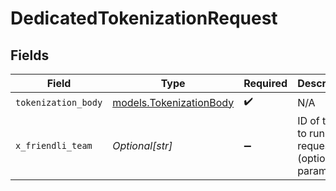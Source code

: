 # DedicatedTokenizationRequest


## Fields

| Field                                                    | Type                                                     | Required                                                 | Description                                              |
| -------------------------------------------------------- | -------------------------------------------------------- | -------------------------------------------------------- | -------------------------------------------------------- |
| `tokenization_body`                                      | [models.TokenizationBody](../models/tokenizationbody.md) | :heavy_check_mark:                                       | N/A                                                      |
| `x_friendli_team`                                        | *Optional[str]*                                          | :heavy_minus_sign:                                       | ID of team to run requests as (optional parameter).      |